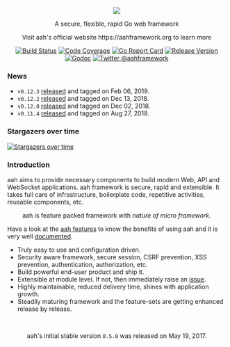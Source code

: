 <p align="center">
  <img src="https://cdn.aahframework.org/assets/img/aah-logo-64x64.png" />
  <p align="center">A secure, flexible, rapid Go web framework</p>
  <p align="center">Visit aah's official website https://aahframework.org to learn more</p>
</p>
<p align="center">
  <p align="center"><a href="https://travis-ci.org/go-aah/aah"><img src="https://travis-ci.org/go-aah/aah.svg?branch=master" alt="Build Status"></a> <a href="https://codecov.io/gh/go-aah/aah/branch/master"><img src="https://codecov.io/gh/go-aah/aah/branch/master/graph/badge.svg" alt="Code Coverage"></a> <a href="https://goreportcard.com/report/aahframe.work"><img src="https://goreportcard.com/badge/aahframe.work" alt="Go Report Card"></a> <a href="https://github.com/go-aah/aah/releases/latest"><img src="https://img.shields.io/badge/version-0.12.3-blue.svg" alt="Release Version"></a> <a href="https://godoc.org/aahframe.work"><img src="https://godoc.org/aahframe.work?status.svg" alt="Godoc"></a> <a href="https://twitter.com/aahframework"><img src="https://img.shields.io/badge/twitter-@aahframework-55acee.svg" alt="Twitter @aahframework"></a></p>
</p>

### News

  * `v0.12.3` [released](https://docs.aahframework.org/release-notes.html) and tagged on Feb 06, 2019.
  * `v0.12.2` [released](https://docs.aahframework.org/release-notes.html) and tagged on Dec 13, 2018.
  * `v0.12.0` [released](https://docs.aahframework.org/release-notes.html) and tagged on Dec 02, 2018.
  * `v0.11.4` [released](https://docs.aahframework.org/v0.11/release-notes.html) and tagged on Aug 27, 2018.

### Stargazers over time

[![Stargazers over time](https://starcharts.herokuapp.com/go-aah/aah.svg)](https://starcharts.herokuapp.com/go-aah/aah)


### Introduction

aah aims to provide necessary components to build modern Web, API and WebSocket applications. aah framework is secure, rapid and extensible. It takes full care of infrastructure, boilerplate code, repetitive activities, reusable components, etc.

<p align="center">aah is feature packed framework with <i>nature of micro framework</i>.</p>

Have a look at the [aah features](https://aahframework.org/features.html) to know the benefits of using aah and it is very well [documented](https://docs.aahframework.org/).

* Truly easy to use and configuration driven.
* Security aware framework, secure session, CSRF prevention, XSS prevention, authentication, authorization, etc.
* Build powerful end-user product and ship it.
* Extensible at module level. If not, then immediately raise an [issue](https://aahframework.org/issues).
* Highly maintainable, reduced delivery time, shines with application growth.
* Steadily maturing framework and the feature-sets are getting enhanced release by release.

<br>
<p align="center">aah's initial stable version <code>0.5.0</code> was released on May 19, 2017.</p>